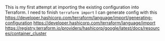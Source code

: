 This is my first attempt at importing the existing configuration into Terraform.
I need to finish `terraform import`
I can generate config with this https://developer.hashicorp.com/terraform/language/import/generating-configuration
https://developer.hashicorp.com/terraform/language/import
https://registry.terraform.io/providers/hashicorp/google/latest/docs/resources/container_cluster
